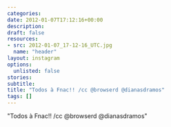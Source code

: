 ```yaml
---
categories:
date: 2012-01-07T17:12:16+00:00
description:
draft: false
resources:
- src: 2012-01-07_17-12-16_UTC.jpg
  name: "header"
layout: instagram
options:
  unlisted: false
stories:
subtitle:
title: "Todos à Fnac!! /cc @browserd @dianasdramos"
tags: []
---
```


"Todos à Fnac!! /cc @browserd @dianasdramos"
